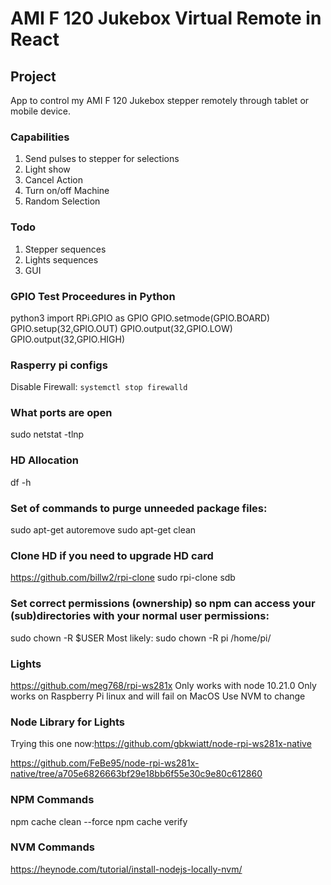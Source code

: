 # AMI F 120 Jukebox Virtual Remote in React

## Project

App to control my AMI F 120 Jukebox stepper remotely through tablet or mobile device. 

### Capabilities

1. Send pulses to stepper for selections
2. Light show
3. Cancel Action
4. Turn on/off Machine
5. Random Selection

### Todo

1. Stepper sequences
2. Lights sequences
3. GUI

###  GPIO Test Proceedures in Python
python3
import RPi.GPIO as GPIO
GPIO.setmode(GPIO.BOARD)
GPIO.setup(32,GPIO.OUT)
GPIO.output(32,GPIO.LOW)
GPIO.output(32,GPIO.HIGH)
### Rasperry pi configs
Disable Firewall: 
```systemctl stop firewalld```
### What ports are open
sudo netstat -tlnp
### HD Allocation
 df -h
### Set of commands to purge unneeded package files:
sudo apt-get autoremove
sudo apt-get clean

### Clone HD if you need to upgrade HD card
https://github.com/billw2/rpi-clone
sudo rpi-clone sdb
### Set correct permissions (ownership) so npm can access your (sub)directories with your normal user permissions:

sudo chown -R $USER <directory>
Most likely: sudo chown -R pi /home/pi/

### Lights
https://github.com/meg768/rpi-ws281x
Only works with node 10.21.0
Only works on Raspberry Pi linux and will fail on MacOS
Use NVM to change

### Node Library for Lights

Trying this one now:https://github.com/gbkwiatt/node-rpi-ws281x-native

https://github.com/FeBe95/node-rpi-ws281x-native/tree/a705e6826663bf29e18bb6f55e30c9e80c612860

### NPM Commands
npm cache clean --force
npm cache verify

### NVM Commands
https://heynode.com/tutorial/install-nodejs-locally-nvm/